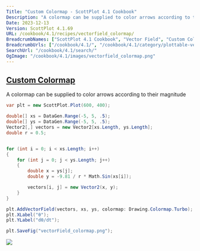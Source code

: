 ```yaml
---
Title: "Custom Colormap - ScottPlot 4.1 Cookbook"
Description: "A colormap can be supplied to color arrows according to their magnitude"
Date: 2023-12-13
Version: ScottPlot 4.1.69
URL: /cookbook/4.1/recipes/vectorfield_colormap/
BreadcrumbNames: ["ScottPlot 4.1 Cookbook", "Vector Field", "Custom Colormap"]
BreadcrumbUrls: ["/cookbook/4.1/", "/cookbook/4.1/category/plottable-vector-field", "/cookbook/4.1/recipes/vectorfield_colormap/"]
SearchUrl: "/cookbook/4.1/search/"
OgImage: "/cookbook/4.1/images/vectorfield_colormap.png"
---
```


<h2><a id='custom-colormap' href='/cookbook/4.1/recipes/vectorfield_colormap/'>Custom Colormap</a></h2>

A colormap can be supplied to color arrows according to their magnitude

```cs
var plt = new ScottPlot.Plot(600, 400);

double[] xs = DataGen.Range(-5, 5, .5);
double[] ys = DataGen.Range(-5, 5, .5);
Vector2[,] vectors = new Vector2[xs.Length, ys.Length];
double r = 0.5;


for (int i = 0; i < xs.Length; i++)
{
    for (int j = 0; j < ys.Length; j++)
    {
        double x = ys[j];
        double y = -9.81 / r * Math.Sin(xs[i]);

        vectors[i, j] = new Vector2(x, y);
    }
}

plt.AddVectorField(vectors, xs, ys, colormap: Drawing.Colormap.Turbo);
plt.XLabel("θ");
plt.YLabel("dθ/dt");

plt.SaveFig("vectorField_colormap.png");
```

<img src='../../images/vectorfield_colormap.png' class='d-block mx-auto my-5' />


